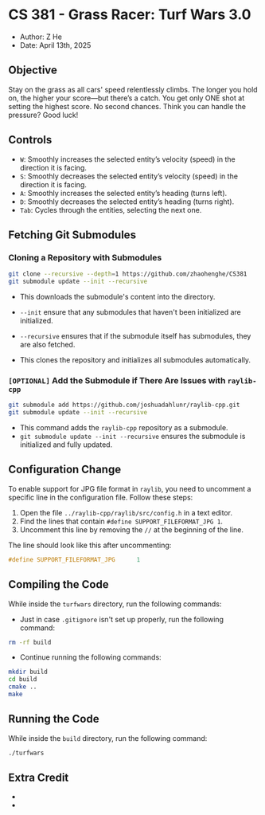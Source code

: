 # CS 381 - Grass Racer: Turf Wars 3.0
- Author: Z He
- Date: April 13th, 2025

## Objective
Stay on the grass as all cars' speed relentlessly climbs. The longer you hold on, the higher your score—but there’s a catch. You get only ONE shot at setting the highest score. No second chances. Think you can handle the pressure? Good luck!

## Controls 
- `W`: Smoothly increases the selected entity’s velocity (speed) in the direction it is facing.
- `S`: Smoothly decreases the selected entity’s velocity (speed) in the direction it is facing.
- `A`: Smoothly increases the selected entity’s heading (turns left).
- `D`: Smoothly decreases the selected entity’s heading (turns right).
- `Tab`: Cycles through the entities, selecting the next one.

## Fetching Git Submodules

### Cloning a Repository with Submodules
```bash
git clone --recursive --depth=1 https://github.com/zhaohenghe/CS381
git submodule update --init --recursive  
```
- This downloads the submodule's content into the directory.
- ```--init``` ensure that any submodules that haven't been initialized are initialized.
- ```--recursive``` ensures that if the submodule itself has submodules, they are also fetched.

- This clones the repository and initializes all submodules automatically.

### `[OPTIONAL]` Add the Submodule if There Are Issues with ```raylib-cpp```
```bash
git submodule add https://github.com/joshuadahlunr/raylib-cpp.git
git submodule update --init --recursive  
```
- This command adds the ```raylib-cpp``` repository as a submodule.
- `git submodule update --init --recursive` ensures the submodule is initialized and fully updated.

## Configuration Change
To enable support for JPG file format in `raylib`, you need to uncomment a specific line in the configuration file. Follow these steps:
1. Open the file `../raylib-cpp/raylib/src/config.h` in a text editor.
2. Find the lines that contain `#define SUPPORT_FILEFORMAT_JPG 1`.
3. Uncomment this line by removing the `//` at the beginning of the line.

The line should look like this after uncommenting:
```c
#define SUPPORT_FILEFORMAT_JPG      1
```

## Compiling the Code 
While inside the `turfwars` directory, run the following commands:
- Just in case `.gitignore` isn't set up properly, run the following command:
```bash
rm -rf build
```
- Continue running the following commands: 
```bash
mkdir build
cd build
cmake ..
make  
```

## Running the Code  
While inside the `build` directory, run the following command:
```bash
./turfwars
```  

## Extra Credit
-
- 
